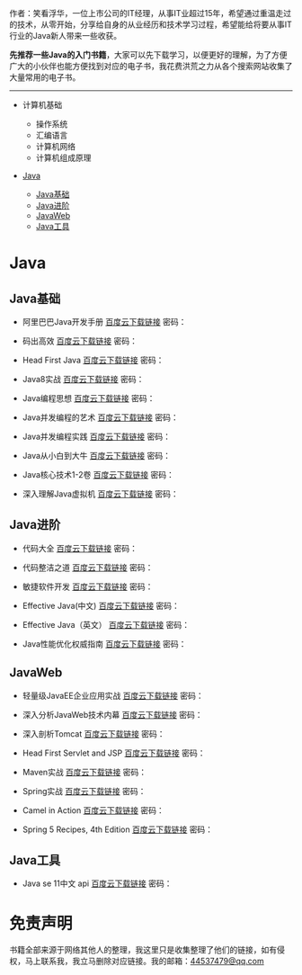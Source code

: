 作者：笑看浮华，一位上市公司的IT经理，从事IT业超过15年，希望通过重温走过的技术，从零开始，分享给自身的从业经历和技术学习过程，希望能给将要从事IT行业的Java新人带来一些收获。

**先推荐一些Java的入门书籍**，大家可以先下载学习，以便更好的理解，为了方便广大的小伙伴也能方便找到对应的电子书，我花费洪荒之力从各个搜索网站收集了大量常用的电子书。


---
+ 计算机基础
    - 操作系统
    - 汇编语言
    - 计算机网络
    - 计算机组成原理


+ [Java](#Java)
    - [Java基础](#Java基础)
    - [Java进阶](#Java进阶)
    - [JavaWeb](#JavaWeb)
    - [Java工具](#Java工具)

# Java

## Java基础

- 阿里巴巴Java开发手册 [百度云下载链接](http://www.baidu.com) 密码：

- 码出高效 [百度云下载链接](http://www.baidu.com) 密码：

- Head First Java [百度云下载链接](http://www.baidu.com) 密码：

- Java8实战  [百度云下载链接](http://www.baidu.com) 密码：

- Java编程思想  [百度云下载链接](http://www.baidu.com) 密码：

- Java并发编程的艺术 [百度云下载链接](http://www.baidu.com) 密码：

- Java并发编程实践  [百度云下载链接](http://www.baidu.com) 密码：

- Java从小白到大牛  [百度云下载链接](http://www.baidu.com) 密码：

- Java核心技术1-2卷  [百度云下载链接](http://www.baidu.com) 密码：

- 深入理解Java虚拟机  [百度云下载链接](http://www.baidu.com) 密码：

## Java进阶
- 代码大全  [百度云下载链接](http://www.baidu.com) 密码：

- 代码整洁之道 [百度云下载链接](http://www.baidu.com) 密码：

- 敏捷软件开发 [百度云下载链接](http://www.baidu.com) 密码：

- Effective Java(中文)  [百度云下载链接](http://www.baidu.com) 密码：

- Effective Java（英文） [百度云下载链接](http://www.baidu.com) 密码：

- Java性能优化权威指南  [百度云下载链接](http://www.baidu.com) 密码：

## JavaWeb
- 轻量级JavaEE企业应用实战  [百度云下载链接](http://www.baidu.com) 密码：

- 深入分析JavaWeb技术内幕 [百度云下载链接](http://www.baidu.com) 密码：

- 深入剖析Tomcat [百度云下载链接](http://www.baidu.com) 密码：

- Head First Servlet and JSP [百度云下载链接](http://www.baidu.com) 密码：

- Maven实战 [百度云下载链接](http://www.baidu.com) 密码：

- Spring实战 [百度云下载链接](http://www.baidu.com) 密码：

- Camel in Action [百度云下载链接](http://www.baidu.com) 密码：

- Spring 5 Recipes, 4th Edition [百度云下载链接](http://www.baidu.com) 密码：

## Java工具
- Java se 11中文 api [百度云下载链接](http://www.baidu.com) 密码：


# 免责声明 
书籍全部来源于网络其他人的整理，我这里只是收集整理了他们的链接，如有侵权，马上联系我，我立马删除对应链接。我的邮箱：44537479@qq.com
